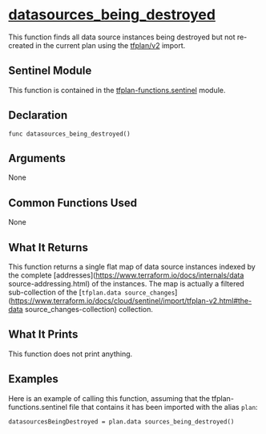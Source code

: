 # [datasources_being_destroyed](../tfplan-functions.sentinel#L169)
This function finds all data source instances being destroyed but not re-created in the current plan using the [tfplan/v2](https://www.terraform.io/docs/cloud/sentinel/import/tfplan-v2.html) import.

## Sentinel Module
This function is contained in the [tfplan-functions.sentinel](../tfplan-functions.sentinel) module.

## Declaration
`func datasources_being_destroyed()`

## Arguments
None

## Common Functions Used
None

## What It Returns
This function returns a single flat map of data source instances indexed by the complete [addresses](https://www.terraform.io/docs/internals/data source-addressing.html) of the instances. The map is actually a filtered sub-collection of the [`tfplan.data source_changes`](https://www.terraform.io/docs/cloud/sentinel/import/tfplan-v2.html#the-data source_changes-collection) collection.

## What It Prints
This function does not print anything.

## Examples
Here is an example of calling this function, assuming that the tfplan-functions.sentinel file that contains it has been imported with the alias `plan`:
```
datasourcesBeingDestroyed = plan.data sources_being_destroyed()
```
